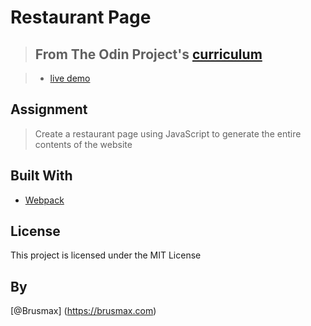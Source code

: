 # Restaurant Page

> ## From The Odin Project's [curriculum](https://www.theodinproject.com/courses/javascript/lessons/restaurant-page)

> - [live demo](https://brusmax.github.io/sample-jspage-for-restaurante/) 

## Assignment
> Create a restaurant page using JavaScript to generate the entire contents of the website

## Built With
* [Webpack](https://webpack.js.org/)

## License
This project is licensed under the MIT License

## By
[@Brusmax] (https://brusmax.com)
